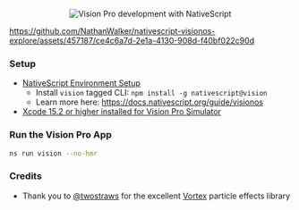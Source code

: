 <p align="center">
<img src="https://github.com/NathanWalker/nativescript-visionos-explore/assets/457187/e12f61e1-490e-4e23-ac9e-a340278dba07" style="max-height:150px" alt="Vision Pro development with NativeScript" />
</p>

https://github.com/NathanWalker/nativescript-visionos-explore/assets/457187/ce4c6a7d-2e1a-4130-908d-f40bf022c90d

### Setup

- [NativeScript Environment Setup](https://docs.nativescript.org/setup/macos#setting-up-macos-for-ios)
  - Install `vision` tagged CLI: `npm install -g nativescript@vision`
  - Learn more here: https://docs.nativescript.org/guide/visionos
- [Xcode 15.2 or higher installed for Vision Pro Simulator](https://developer.apple.com/download/applications/)

### Run the Vision Pro App

```bash
ns run vision --no-hmr
```

### Credits

- Thank you to [@twostraws](https://x.com/twostraws) for the excellent [Vortex](https://github.com/twostraws/vortex) particle effects library 
